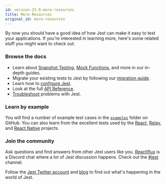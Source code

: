 ```yaml
---
id: version-23.0-more-resources
title: More Resources
original_id: more-resources
---
```


By now you should have a good idea of how Jest can make it easy to test your
applications. If you're interested in learning more, here's some related stuff
you might want to check out.

### Browse the docs

* Learn about [Snapshot Testing](SnapshotTesting.md),
  [Mock Functions](MockFunctions.md), and more in our in-depth guides.
* Migrate your existing tests to Jest by following our
  [migration guide](MigrationGuide.md).
* Learn how to [configure Jest](Configuration.md).
* Look at the full [API Reference](GlobalAPI.md).
* [Troubleshoot](Troubleshooting.md) problems with Jest.

### Learn by example

You will find a number of example test cases in the
[`examples`](https://github.com/facebook/jest/tree/master/examples) folder on
GitHub. You can also learn from the excellent tests used by the
[React](https://github.com/facebook/react/tree/master/packages/react/src/__tests__),
[Relay](https://github.com/facebook/relay/tree/master/packages/react-relay/modern/__tests__),
and
[React Native](https://github.com/facebook/react-native/tree/master/Libraries/Animated/src/__tests__)
projects.

### Join the community

Ask questions and find answers from other Jest users like you.
[Reactiflux](http://www.reactiflux.com/) is a Discord chat where a lot of Jest
discussion happens. Check out the [#jest](https://discord.gg/MWRhKCj) channel.

Follow the [Jest Twitter account](https://twitter.com/fbjest) and
[blog](/jest/blog/) to find out what's happening in the world of Jest.
